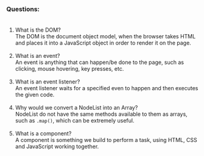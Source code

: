 ### Questions: <br> <br>
1. What is the DOM? <br>
The DOM is the document object model, when the browser takes HTML and places it into a JavaScript object in order to render it on the page. <br> <br>
2. What is an event? <br>
An event is anything that can happen/be done to the page, such as clicking, mouse hovering, key presses, etc. <br> <br>
3. What is an event listener? <br>
An event listener waits for a specified even to happen and then executes the given code. <br> <br>
4. Why would we convert a NodeList into an Array? <br>
NodeList do not have the same methods available to them as arrays, such as `.map()`, which can be extremely useful. <br> <br>
5. What is a component? <br>
A component is something we build to perform a task, using HTML, CSS and JavaScript working together. 
